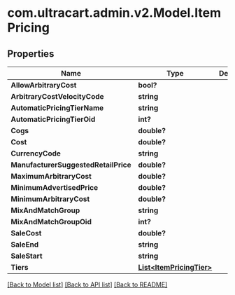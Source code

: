 # com.ultracart.admin.v2.Model.ItemPricing
## Properties

Name | Type | Description | Notes
------------ | ------------- | ------------- | -------------
**AllowArbitraryCost** | **bool?** |  | [optional] 
**ArbitraryCostVelocityCode** | **string** |  | [optional] 
**AutomaticPricingTierName** | **string** |  | [optional] 
**AutomaticPricingTierOid** | **int?** |  | [optional] 
**Cogs** | **double?** |  | [optional] 
**Cost** | **double?** |  | [optional] 
**CurrencyCode** | **string** |  | [optional] 
**ManufacturerSuggestedRetailPrice** | **double?** |  | [optional] 
**MaximumArbitraryCost** | **double?** |  | [optional] 
**MinimumAdvertisedPrice** | **double?** |  | [optional] 
**MinimumArbitraryCost** | **double?** |  | [optional] 
**MixAndMatchGroup** | **string** |  | [optional] 
**MixAndMatchGroupOid** | **int?** |  | [optional] 
**SaleCost** | **double?** |  | [optional] 
**SaleEnd** | **string** |  | [optional] 
**SaleStart** | **string** |  | [optional] 
**Tiers** | [**List&lt;ItemPricingTier&gt;**](ItemPricingTier.md) |  | [optional] 

[[Back to Model list]](../README.md#documentation-for-models) [[Back to API list]](../README.md#documentation-for-api-endpoints) [[Back to README]](../README.md)

